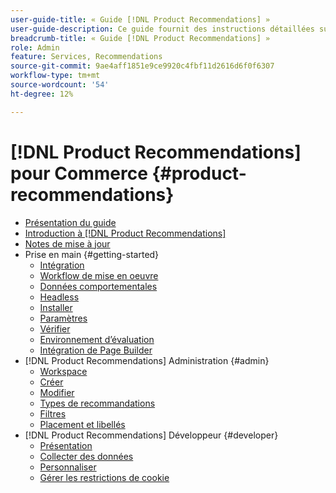 ```yaml
---
user-guide-title: « Guide [!DNL Product Recommendations] »
user-guide-description: Ce guide fournit des instructions détaillées sur l’utilisation de [!DNL Product Recommendations] d’Adobe Commerce.
breadcrumb-title: « Guide [!DNL Product Recommendations] »
role: Admin
feature: Services, Recommendations
source-git-commit: 9ae4aff1851e9ce9920c4fbf11d2616d6f0f6307
workflow-type: tm+mt
source-wordcount: '54'
ht-degree: 12%

---
```


# [!DNL Product Recommendations] pour Commerce {#product-recommendations}

- [Présentation du guide](guide-overview.md)
- [Introduction à [!DNL Product Recommendations]](overview.md)
- [Notes de mise à jour](release-notes.md)
- Prise en main {#getting-started}
   - [Intégration](onboarding.md)
   - [Workflow de mise en oeuvre](implementation-workflow.md)
   - [Données comportementales](behavioral-data.md)
   - [Headless](headless.md)
   - [Installer](install-configure.md)
   - [Paramètres](settings.md)
   - [Vérifier](verify.md)
   - [Environnement d’évaluation](staging-environment.md)
   - [Intégration de Page Builder](page-builder.md)
- [!DNL Product Recommendations] Administration {#admin}
   - [Workspace](workspace.md)
   - [Créer](create.md)
   - [Modifier](edit.md)
   - [Types de recommandations](type.md)
   - [Filtres](filters.md)
   - [Placement et libellés](placement.md)
- [!DNL Product Recommendations] Développeur {#developer}
   - [Présentation](development-overview.md)
   - [Collecter des données](events.md)
   - [Personnaliser](customize.md)
   - [Gérer les restrictions de cookie](setting-cookie.md)
